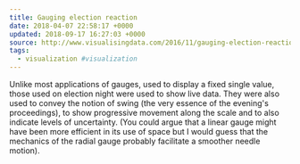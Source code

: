 ```yaml
---
title: Gauging election reaction
date: 2018-04-07 22:58:17 +0000
updated: 2018-09-17 16:27:03 +0000
source: http://www.visualisingdata.com/2016/11/gauging-election-reaction/
tags:
  - visualization #visualization
---
```

Unlike most applications of gauges, used to display a fixed single value, those used on election night were used to show live data. They were also used to convey the notion of swing (the very essence of the evening's proceedings), to show progressive movement along the scale and to also indicate levels of uncertainty. (You could argue that a linear gauge might have been more efficient in its use of space but I would guess that the mechanics of the radial gauge probably facilitate a smoother needle motion).